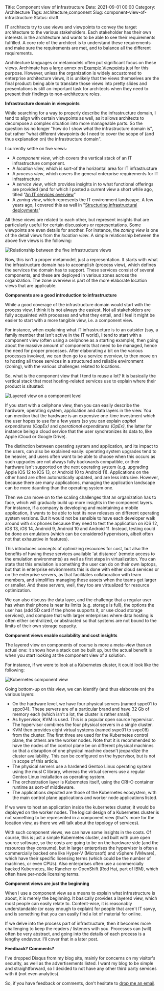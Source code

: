 Title: Component view of infrastructure
Date: 2021-09-01 00:00
Category: Architecture
Tags: architecture,component
Slug: component-view-of-infrastructure
Status: draft

IT architects try to use views and viewpoints to convey the target architecture
to the various stakeholders. Each stakeholder has their own interests in the
architecture and wants to be able to see their requirements fulfilled. A core
role of the architect is to understand these requirements and make sure the
requirements are met, and to balance all the different requirements.

Architecture languages or metamodels often put significant focus on these
views. Archimate has a large annex on [Example
Viewpoints](https://pubs.opengroup.org/architecture/archimate3-doc/apdxc.html#_Toc10045495)
just for this purpose. However, unless the organization is widely accustomed to
enterprise architecture views, it is unlikely that the views themselves are the
final product: being able to translate those views into pretty slides and
presentations is still an important task for architects when they need to
present their findings to non-architecture roles.

**Infrastructure domain in viewpoints**

While searching for a way to properly describe the infrastructure domain,
I tend to align with certain viewpoints as well, as it allows architects
to decompose a complex situation into more manageable parts. So the question
iss no longer "how do I show what the infrastructure domain is", but rather
"what different viewpoints do I need to cover the scope of (and thus 
explanation on) the infrastructure domain".

I currently settle on five views:

* A *component view*, which covers the vertical stack of an IT
  infrastructure component.
* A *location view*, which is sort-of the horizontal area for IT
  infrastructure
* A *process view*, which covers the general enterprise requirements
  for IT infrastructure
* A *service view*, which provides insights in to what functional
  offerings are provided (and for which I posted a current view a
  short while ago, titled "[An IT services overview]({filename}/2021/06/an-it-services-overview.md)"
* A *zoning view*, which represents the IT environment landscape. A few years
  ago, I covered this as well in "[Structuring infrastructural
  deployments]({filename}/2017/06/structuring-infrastructural-deployments.md)"

All these views are related to each other, but represent insights that are
particularly useful for certain discussions or representations. Some viewpoints
are even details for another. For instance, the *zoning view* is one of the
detail views from the *location view*. A simple relationship between the above
five views is the following:

![Relationship between the five infrastructure views]({static}/images/202109/five-infra-views.png)

Now, this isn't a proper metamodel, just a representation. It starts
with what the infrastructure domain has to accomplish (process view),
which defines the services the domain has to support. These services
consist of several components, and these are deployed in various
zones across the organization. The zone overview is part of the more
elaborate location views that are applicable.

**Components are a good introduction to infrastructure**

While a good coverage of the infrastructure domain would start with the
process view, I think it is not always the easiest. Not all stakeholders
are fully acquainted with processes and what they entail, and I feel it
might be easier to start with a more tangible view, i.e. a component
view.

For instance, when explaining what IT infrastructure is to an outsider
(say, a family member that isn't active in the IT world), I tend to start with
a component view (often using a cellphone as a starting example), then going
about the massive amount of components that need to be managed, hence the need
for proper processes. After elaborating a bit on the various processes involved,
we can then go to a service overview, to then move on to hosting all those
services in a structured and reliable environment (zoning), with the various
challenges related to locations.

So, what is the component view that I tend to reuse a lot? It is basically
the vertical stack that most hosting-related services use to explain where
their product is situated:

![Layered view on a component level]({static}/images/202109/component-view.png)

If you start with a cellphone view, then you can easily describe the hardware,
operating system, application and data layers in the view. You can mention that
the hardware is an expensive one-time investment which the user hopes to use for
a few years (so you can explain *capital expenditures (CapEx)* and *operational
expenditures (OpEx)*, the latter for instance being a cloud service that the
user synchronizes its data to, like Apple iCloud or Google Drive).

The distinction between operating system and application, and its impact to
the users, can also be explained easily: operating system upgrades tend to be
heavier, and users often want to be able to choose when this occurs as such
upgrades are not always fully backwards compatible, or their hardware isn't
supported on the next operating system (e.g. upgrading Apple iOS 12 to iOS 13,
or Android 10 to Android 11). Applications on the other hand are often
automatically updated, and are less intrusive. However, because there are 
many applications, managing the application landscape can be more daunting than
the operating system one.

Then we can move on to the scaling challenges that an organization has to
face, which will gradually build up more insights in the component layers. For
instance, if a company is developing and maintaining a mobile application, it
wants to be able to test its new releases on different operating system
versions.  But it would not be sensible to have each developer walk around with
six phones because they need to test the application on iOS 12, iOS 13, iOS 14,
Android 9, Android 10 and Android 11. Instead, testing could be done on
emulators (which can be considered hypervisors, albeit often not that exhaustive
in features).

This introduces concepts of optimizing resources for cost, but also the
benefits of having these services available 'at distance' (remote access
to the emulation environments) as well as first steps in virtualization.
You can state that this emulation is something the user can do on their
own laptops, but that in enterprise environments this is done with either
cloud services or on the enterprise servers, as that facilitates collaboration
with team members, and simplifies managing these assets when the teams get
larger or smaller. And these servers, well, they too are virtualized for
resource optimization.

We can also discuss the data layer, and the challenge that a regular user
has when their phone is near its limits (e.g. storage is full), the options the
user has (add SD card if the phone supports it, or use cloud storage services),
and compare that with larger enterprises where data hosting is often either
centralized, or abstracted so that systems are not bound to the limits of their
own storage capacity.

**Component views enable scalability and cost insights**

The layered view on components of course is more a meta-view than an actual
one: it shows how a stack can be built up, but the actual benefit is when
you start looking at the component view of a solution.

For instance, if we were to look at a Kubernetes cluster, it could look
like the following:

![Kubernetes component view]({static}/images/202109/k8s-component-view.png)

Going bottom-up on this view, we can identify (and thus elaborate on) the
various layers:

* On the hardware level, we have four physical servers (named sppc01 to sppc04).
  These servers are of a particular brand and have 32 Gb of memory each (which
  isn't a lot, the cluster is rather small).
* As hypervisor, KVM is used. This is a popular open source hypervisor. The
  hypervisor combines the four physical servers in a single cluster.
* KVM then provides eight virtual systems (named svpc01 to svpc08) from the
  cluster. The first three are used for the Kubernetes control plane, the others
  are the worker nodes. Note that it is recommended to have the nodes of the
  control plane be on different physical machines so that a disruption of one
  physical machine doesn't jeopardize the cluster availability. This can be
  configured on the hypervisor, but is not in scope of this article.
* The physical servers use a hardened Gentoo Linux operating system using
  the musl C library, whereas the virtual servers use a regular Gentoo Linux
  installation as operating system.
* The orchestration layer is Kubernetes itself, using the CRI-O container
  runtime as sort-of middleware.
* The applications depicted are those of the Kubernetes ecosystem, with
  the main control plane applications and worker node applications listed.

If we were to host an application inside the kubernetes cluster, it would
be deployed on the worker nodes. The logical design of a Kubernetes cluster
is not something to be represented in a component view (that's more for
the location view, as there we will talk about the topology of services).

With such component views, we can have some insights in the costs. Of course,
this is just a simple Kubernetes cluster, and built with pure open source
software, so the costs are going to be on the hardware side (and the resources
they consume), but in larger enterprises the hypervisor is often a commercially
backed one like Hyper-V (Microsoft) and vSphere (VMware), which have their
specific licensing terms (which could be the number of machines, or even CPUs).
Also enterprises often use a commercially backed Kubernetes, like Rancher
or OpenShift (Red Hat, part of IBM), which often have per-node licensing terms.

**Component views are just the beginning**

When I use a component view as a means to explain what infrastructure is about,
it is merely the beginning. It basically provides a layered view, which most
people can easily relate to. Content-wise, it is reasonably understandable (or
easy enough to explain) for people that aren't IT savvy, and is something that
you can easily find a lot of material for online.

If we delve into the process part of infrastructure, then it becomes more
challenging to keep the readers / listeners with you. Processes can (will) 
often be very abstract, and going into the details of each process is a lengthy
endavour. I'll cover that in a later post.

**Feedback? Comments?**

I've dropped Disqus from my blog site, mainly for concerns on my visitor's
security, as well as the advertisements listed. I want my blog to be simple and
straightforward, so I decided to not have any other third party services with it
(not even analytics).

So, if you have feedback or comments, don't hesitate to [drop me an
email](mailto:sven.vermeulen@siphos.be).

<!-- PELICAN_END_SUMMARY -->
